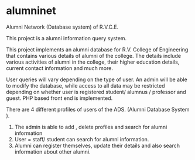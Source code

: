 alumninet
=========

Alumni Network (Database system) of R.V.C.E.

 This project is a alumni information query system. 
 
 This project implements an alumni database for R.V. College of Engineering that contains various details 
 of alumni of the college. The details include various activities of alumni in the college, their higher education 
 details, current contact information and much more.

User queries will vary depending on the type of user. An admin will be able to modify the database, 
while access to all data may be restricted depending on whether user is registered student/ alumnus / professor
and guest. PHP based front end is implemented.


There are 4 different profiles of users of the ADS.  (Alumni Database System ). 
1. The admin is able to add , delete profiles and search for alumni information
2. User = staff/ student can search for alumni information.
3. Alumni can register themselves, update their details and also search information about other alumni.


